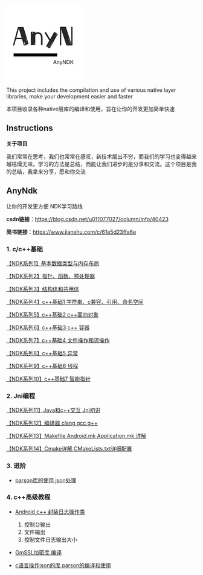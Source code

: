 ![logo](art/anyNDK.png)

This project includes the compilation and use of various native layer libraries, make your development easier and faster

本项目收录各种native层库的编译和使用，旨在让你的开发更加简单快速

## Instructions

**关于项目**

我们常常在思考，我们也常常在感叹，新技术层出不穷，而我们的学习也变得越来越枯燥无味。学习的方法是总结，而能让我们进步的是分享和交流。这个项目是我的总结，我拿来分享，愿和你交流

## AnyNdk

让你的开发更方便  NDK学习路线

**csdn链接**：https://blog.csdn.net/u011077027/column/info/40423

**简书链接**：https://www.jianshu.com/c/61e5d23ffa6e

### 1. c/c++基础

[【NDK系列1】基本数据类型与内存布局](csdn/NDK系列1_基本数据类型与内存布局.md)

[【NDK系列2】指针、函数、预处理器](csdn/NDK系列2_指针、函数、预处理器.md)

[【NDK系列3】结构体和共用体](csdn/NDK系列3_结构体和共用体.md)

[【NDK系列4】c++基础1 字符串、c兼容、引用、命名空间](csdn/NDK系列4_c++基础1.md)

[【NDK系列5】c++基础2 c++面向对象](csdn/NDK系列5_c++基础2.md)

[【NDK系列6】c++基础3 c++ 容器](csdn/NDK系列6_c++基础3_容器.md)

[【NDK系列7】c++基础4 文件操作和流操作](csdn/NDK系列7_c++基础3_文件与流操作.md)

[【NDK系列8】c++基础5 异常](csdn/NDK系列8_c++基础3_异常.md)

[【NDK系列9】c++基础6 线程](csdn/NDK系列9_c++线程.md)

[【NDK系列10】c++基础7 智能指针](csdn/NDK系列10_c++智能指针.md)

### 2. Jni编程

[【NDK系列11】Java和c++交互 Jni初识](csdn/NDK系列11_Java和c++交互.md)

[【NDK系列12】编译器 clang gcc g++](csdn/NDK系列12_编译器_clang_gcc.md)

[【NDK系列13】Makefile Android.mk Application.mk 详解](csdn/NDK系列13_Makefile.md)

[【NDK系列14】Cmake详解 CMakeLists.txt详细配置](csdn/NDK系列14_Cmake详解.md)


### 3. 进阶

- [parson库的使用 json处理](https://blog.csdn.net/u011077027/article/details/102695586)

### 4. c++高级教程

- [Android c++ 封装日志操作类  ](csdn/high/封装c++日志类.md)
  1. 控制台输出
  2. 文件输出
  3. 控制文件日志输出大小

- [GmSSL加密库 编译](csdn/high/GmSSL编译.md)

- [c语言操作json的库 parson的编译和使用](https://github.com/kgabis/parson)











